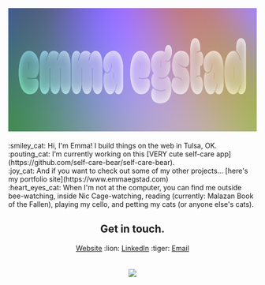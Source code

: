 <div align="center">
<img src="/social-header.png" height="250" />
</div>

<br>
:smiley_cat: Hi, I'm Emma! I build things on the web in Tulsa, OK.
<br>
:pouting_cat: I’m currently working on this [VERY cute self-care app](https://github.com/self-care-bear/self-care-bear).
<br>
:joy_cat: And if you want to check out some of my other projects... [here's my portfolio site](https://www.emmaegstad.com)
<br>
:heart_eyes_cat: When I'm not at the computer, you can find me outside bee-watching, inside Nic Cage-watching, reading (currently: Malazan Book of the Fallen), playing my cello, and petting my cats (or anyone else's cats).

## <div align='center'>Get in touch.</div>
<div align='center'><a href='https://www.emmaegstad.com'>Website</a>  :lion: <a href='https://www.linkedin.com/in/emmaegstad/'>LinkedIn</a> :tiger: <a href='mailto:emma@egstad.com'>Email</a>
</div>

<br>
<br>

<div align="center">
<img src="https://media.giphy.com/media/AABKwZleKzxNjM8a11/giphy.gif" height="250" />
</div>

  

